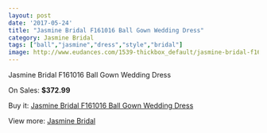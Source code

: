 ```yaml
---
layout: post
date: '2017-05-24'
title: "Jasmine Bridal F161016 Ball Gown Wedding Dress"
category: Jasmine Bridal
tags: ["ball","jasmine","dress","style","bridal"]
image: http://www.eudances.com/1539-thickbox_default/jasmine-bridal-f161016-ball-gown-wedding-dress.jpg
---
```

Jasmine Bridal F161016 Ball Gown Wedding Dress

On Sales: **$372.99**
<a href="https://www.eudances.com/en/jasmine-bridal/540-jasmine-bridal-f161016-ball-gown-wedding-dress.html"><amp-img layout="responsive" width="600" height="600" src="//www.eudances.com/1539-thickbox_default/jasmine-bridal-f161016-ball-gown-wedding-dress.jpg" alt="Jasmine Bridal F161016 Ball Gown Wedding Dress 0" /></a>
<a href="https://www.eudances.com/en/jasmine-bridal/540-jasmine-bridal-f161016-ball-gown-wedding-dress.html"><amp-img layout="responsive" width="600" height="600" src="//www.eudances.com/1541-thickbox_default/jasmine-bridal-f161016-ball-gown-wedding-dress.jpg" alt="Jasmine Bridal F161016 Ball Gown Wedding Dress 1" /></a>
<a href="https://www.eudances.com/en/jasmine-bridal/540-jasmine-bridal-f161016-ball-gown-wedding-dress.html"><amp-img layout="responsive" width="600" height="600" src="//www.eudances.com/1540-thickbox_default/jasmine-bridal-f161016-ball-gown-wedding-dress.jpg" alt="Jasmine Bridal F161016 Ball Gown Wedding Dress 2" /></a>

Buy it: [Jasmine Bridal F161016 Ball Gown Wedding Dress](https://www.eudances.com/en/jasmine-bridal/540-jasmine-bridal-f161016-ball-gown-wedding-dress.html "Jasmine Bridal F161016 Ball Gown Wedding Dress")

View more: [Jasmine Bridal](https://www.eudances.com/en/6-jasmine-bridal "Jasmine Bridal")